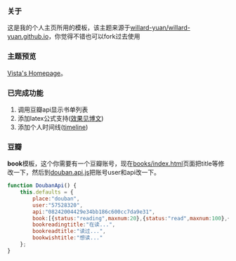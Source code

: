 ### 关于

这是我的个人主页所用的模板，该主题来源于[willard-yuan/willard-yuan.github.io](https://github.com/willard-yuan/willard-yuan.github.io)，你觉得不错也可以fork过去使用

### 主题预览

[Vista's Homepage](https://nicky918.github.io/)。

### 已完成功能

1. 调用豆瓣api显示书单列表
2. 添加latex公式支持([效果见博文](https://nicky918.github.io/blog/decision-tree.html))
3. 添加个人时间线([timeline](https://nicky918.github.io/timeline/))

### 豆瓣

**book**模板，这个你需要有一个豆瓣账号，现在[books/index.html](https://github.com/willard-yuan/willard-yuan.github.io/blob/master/books/index.html)页面把title等修改一下，然后到[douban.api.js](https://github.com/willard-yuan/willard-yuan.github.io/blob/master/js/douban.api.js)把账号user和api改一下。

```js
function DoubanApi() {
	this.defaults = {
		place:"douban",
		user:"57528320",
		api:"08242004429e34bb186c600cc7da9e31",
		book:[{status:"reading",maxnum:20},{status:"read",maxnum:100},{status:"wish",maxnum:100}],
		bookreadingtitle:"在读...",
		bookreadtitle:"读过...",
		bookwishtitle:"想读..."
	};
}
```
